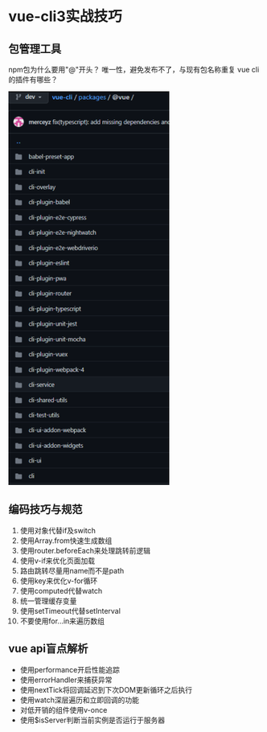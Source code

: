 # vue-cli3实战技巧
## 包管理工具
npm包为什么要用"@"开头？
唯一性，避免发布不了，与现有包名称重复
vue cli 的插件有哪些？

![avatar](./1.png)
## 编码技巧与规范
1. 使用对象代替if及switch
2. 使用Array.from快速生成数组
3. 使用router.beforeEach来处理跳转前逻辑
4. 使用v-if来优化页面加载
5. 路由跳转尽量用name而不是path
6. 使用key来优化v-for循环
7. 使用computed代替watch
8. 统一管理缓存变量
9. 使用setTimeout代替setInterval
10. 不要使用for...in来遍历数组

## vue api盲点解析
- 使用performance开启性能追踪
- 使用errorHandler来捕获异常
- 使用nextTick将回调延迟到下次DOM更新循环之后执行
- 使用watch深层遍历和立即回调的功能
- 对低开销的组件使用v-once
- 使用$isServer判断当前实例是否运行于服务器
